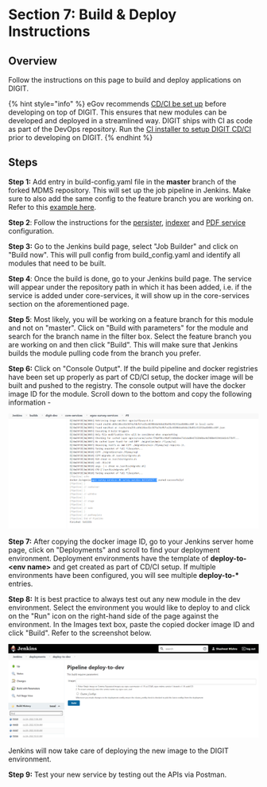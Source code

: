 # Section 7: Build & Deploy Instructions

## Overview

Follow the instructions on this page to build and deploy applications on DIGIT.

{% hint style="info" %}
eGov recommends [CD/CI be set up](../../../reference/setup-basics/deployment-key-concepts/ci-cd.md) before developing on top of DIGIT. This ensures that new modules can be developed and deployed in a streamlined way. DIGIT ships with CI as code as part of the DevOps repository. Run the [CI installer to setup DIGIT CD/CI](../../../reference/setup-basics/deployment-key-concepts/ci-cd.md) prior to developing on DIGIT.&#x20;
{% endhint %}

## **Steps**



**Step 1:** Add entry in build-config.yaml file in the **master** branch of the forked MDMS repository. This will set up the job pipeline in Jenkins. Make sure to also add the same config to the feature branch you are working on. Refer to this [example here](https://github.com/egovernments/DIGIT-OSS/blob/6faf040bfecdc9b023e5578adf1e8c3480c8458b/build/build-config.yml#L255).  &#x20;

**Step 2**: Follow the instructions for the [persister](section-2-integrate-persister-and-kafka/add-persister-configuration.md#deployment-of-persister-configuration), [indexer](section-5-other-advanced-integrations/add-indexer-configuration.md#deployment-of-indexer-configuration) and [PDF service ](section-5-other-advanced-integrations/certificate-generation.md#deployment-of-pdf-service)configuration.&#x20;

**Step 3:** Go to the Jenkins build page, select "Job Builder" and click on "Build now". This will pull config from build\_config.yaml and identify all modules that need to be built.&#x20;

**Step 4**: Once the build is done, go to your Jenkins build page. The service will appear under the repository path in which it has been added, i.e. if the service is added under core-services, it will show up in the core-services section on the aforementioned page.

**Step 5**: Most likely, you will be working on a feature branch for this module and not on "master". Click on "Build with parameters" for the module and search for the branch name in the filter box. Select the feature branch you are working on and then click "Build". This will make sure that Jenkins builds the module pulling code from the branch you prefer.

**Step 6:** Click on "Console Output". If the build pipeline and docker registries have been set up properly as part of CD/CI setup, the docker image will be built and pushed to the registry. The console output will have the docker image ID for the module. Scroll down to the bottom and copy the following information -&#x20;

![Image name of the build](../../../.gitbook/assets/buildInfo.png)

**Step 7:** After copying the docker image ID, go to your Jenkins server home page, click on "Deployments" and scroll to find your deployment environment. Deployment environments have the template of **deploy-to-\<env name>** and get created as part of CD/CI setup. If multiple environments have been configured, you will see multiple **deploy-to-\*** entries.&#x20;

**Step 8:** It is best practice to always test out any new module in the dev environment. Select the environment you would like to deploy to and click on the "Run" icon on the right-hand side of the page against the environment. In the Images text box, paste the copied docker image ID and click "Build". Refer to the screenshot below.

![Deployment page](../../../.gitbook/assets/deploymentPage.png)

Jenkins will now take care of deploying the new image to the DIGIT environment.&#x20;

**Step 9:** Test your new service by testing out the APIs via Postman.&#x20;
